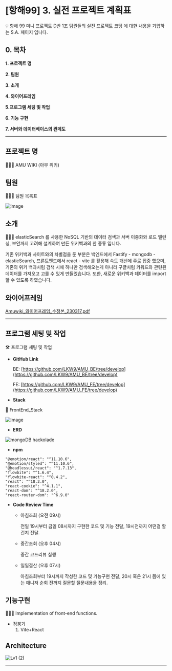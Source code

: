 # [항해99] 3. 실전 프로젝트 계획표

<aside>
💡 항해 99 미니 프로젝트 D반 1조 팀원들의
실전 프로젝트 코딩 에 대한 내용을 기입하는 S.A. 페이지 입니다.

</aside>

## 0. 목차

**1. 프로젝트 명**

**2. 팀원**

**3. 소개**

**4. 와이어프레임**

**5.프로그램 세팅 및 작업**

**6. 기능 구현**

**7. 서버와 데이터베이스의 관계도**


---

## 프로젝트 명

<aside>
💁🏻‍♂️ AMU WIKI (아무 위키)

</aside>

## 팀원

<aside>
💁🏻‍♂️ 팀원 목록표


![image](https://user-images.githubusercontent.com/92284361/227669810-8dfee9f2-c69c-4822-b17f-17ac454fcb2b.png)


</aside>

## 소개

<aside>
💁🏻‍♂️ elasticSearch 를 사용한 NoSQL 기반의 데이터 검색과 
서버 이중화와 로드 밸런싱, 보안까지 고려해 설계하여 만든 위키백과의 한 종류 입니다.

기존 위키백과 사이트와의 차별점을 둔 부분은 
백엔드에서 Fastify - mongodb - elasticSearch, 
프론트엔드에서  react - vite 를 활용해 속도 개선에 주로 집중 했으며,
기존의 위키 백과처럼 검색 시에 하나만 검색해오는게 아니라 구글처럼 키워드와
관련된 데이터를 가져오고 고를 수 있게 만들었습니다.
또한, 새로운 위키백과 데이터를 import 할 수 있도록 하였습니다.
</aside>

## 와이어프레임

[Amuwiki_와이어프레임_수정본_230317.pdf](https://s3-us-west-2.amazonaws.com/secure.notion-static.com/b1f6ae2f-33f0-4812-a540-c2e29691790e/Amuwiki_%EC%99%80%EC%9D%B4%EC%96%B4%ED%94%84%EB%A0%88%EC%9E%84_%EC%88%98%EC%A0%95%EB%B3%B8_230317.pdf)


---

## 프로그램 세팅 및 작업

<aside>
🛠 프로그램 세팅 및 작업

- **GitHub Link**
    
    BE: [https://github.com/LKW9/AMU_BE/tree/develop](https://github.com/LKW9/AMU_BE/tree/develop)
    
    FE: [https://github.com/LKW9/AMU_FE/tree/develop](https://github.com/LKW9/AMU_FE/tree/develop)
    

- **Stack**
    
    
    <aside>
🔗 FrontEnd_Stack


![image](https://user-images.githubusercontent.com/92284361/227667321-e70c40a4-3696-479c-8e80-ede70f874685.png)
    

- **ERD**
    
![mongoDB hackolade](https://user-images.githubusercontent.com/117289578/226113241-62171e24-f7a9-49ca-b573-0e9e8fd4d8ff.png)


- **npm**
 ```
"@emotion/react": "^11.10.6",
"@emotion/styled": "^11.10.6",
"@headlessui/react": "^1.7.13",
"flowbite": "^1.6.4",
"flowbite-react": "^0.4.2",
"react": "^18.2.0",
"react-cookie": "^4.1.1",
"react-dom": "^18.2.0",
"react-router-dom": "^6.9.0"
```    

- **Code Review Time**
    - 아침조회 (오전 09시)
        
        전일 19시부터 금일 08시까지 구현한 코드 및 기능 전달,
        19시전까지 어떤걸 할건지 전달.
        
    - 중간조회 (오후 04시)
        
        중간 코드리뷰 실행
        
    - 일일결산 (오후 07시)
        
        아침조회부터 19시까지 작성한 코드 및 기능구현 전달,
        20시 혹은 21시 쯤에 있는 매니저 순회 전까지 질문할 질문내용을 정리.
        

</aside>


## **기능구현**

<aside>
🙋🏻‍♂️  Implementation of front-end functions.
    
    
- 정붕기
    1. Vite+React

        
</aside>

## Architecture

![Lv1 (2)](https://user-images.githubusercontent.com/92284361/227669592-362a248a-d7be-4e48-b202-77f76d7c8ff6.png)


---
